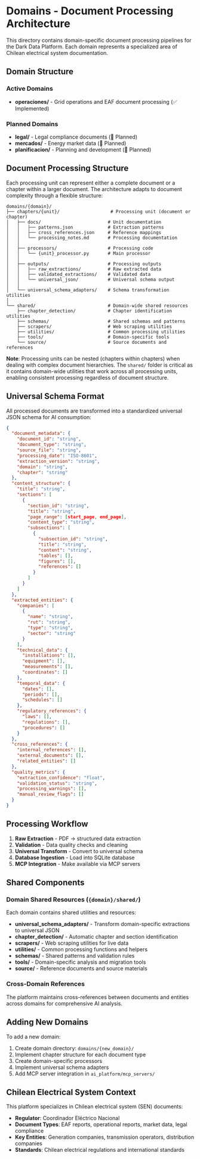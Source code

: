 # Domains - Document Processing Architecture

This directory contains domain-specific document processing pipelines for the Dark Data Platform. Each domain represents a specialized area of Chilean electrical system documentation.

## Domain Structure

### Active Domains
- **operaciones/** - Grid operations and EAF document processing (✅ Implemented)

### Planned Domains
- **legal/** - Legal compliance documents (🚧 Planned)
- **mercados/** - Energy market data (🚧 Planned)
- **planificacion/** - Planning and development (🚧 Planned)

## Document Processing Structure

Each processing unit can represent either a complete document or a chapter within a larger document. The architecture adapts to document complexity through a flexible structure:

```
domains/{domain}/
├── chapters/{unit}/                   # Processing unit (document or chapter)
│   ├── docs/                         # Unit documentation
│   │   ├── patterns.json             # Extraction patterns
│   │   ├── cross_references.json     # Reference mappings
│   │   └── processing_notes.md       # Processing documentation
│   │
│   ├── processors/                   # Processing code
│   │   └── {unit}_processor.py       # Main processor
│   │
│   ├── outputs/                      # Processing outputs
│   │   ├── raw_extractions/          # Raw extracted data
│   │   ├── validated_extractions/    # Validated data
│   │   └── universal_json/           # Universal schema output
│   │
│   └── universal_schema_adapters/    # Schema transformation utilities
│
└── shared/                           # Domain-wide shared resources
    ├── chapter_detection/            # Chapter identification utilities
    ├── schemas/                      # Shared schemas and patterns
    ├── scrapers/                     # Web scraping utilities
    ├── utilities/                    # Common processing utilities
    ├── tools/                        # Domain-specific tools
    └── source/                       # Source documents and references
```

**Note**: Processing units can be nested (chapters within chapters) when dealing with complex document hierarchies. The `shared/` folder is critical as it contains domain-wide utilities that work across all processing units, enabling consistent processing regardless of document structure.

## Universal Schema Format

All processed documents are transformed into a standardized universal JSON schema for AI consumption:

```json
{
  "document_metadata": {
    "document_id": "string",
    "document_type": "string",
    "source_file": "string",
    "processing_date": "ISO-8601",
    "extraction_version": "string",
    "domain": "string",
    "chapter": "string"
  },
  "content_structure": {
    "title": "string",
    "sections": [
      {
        "section_id": "string",
        "title": "string",
        "page_range": [start_page, end_page],
        "content_type": "string",
        "subsections": [
          {
            "subsection_id": "string",
            "title": "string",
            "content": "string",
            "tables": [],
            "figures": [],
            "references": []
          }
        ]
      }
    ]
  },
  "extracted_entities": {
    "companies": [
      {
        "name": "string",
        "rut": "string",
        "type": "string",
        "sector": "string"
      }
    ],
    "technical_data": {
      "installations": [],
      "equipment": [],
      "measurements": [],
      "coordinates": []
    },
    "temporal_data": {
      "dates": [],
      "periods": [],
      "schedules": []
    },
    "regulatory_references": {
      "laws": [],
      "regulations": [],
      "procedures": []
    }
  },
  "cross_references": {
    "internal_references": [],
    "external_documents": [],
    "related_entities": []
  },
  "quality_metrics": {
    "extraction_confidence": "float",
    "validation_status": "string",
    "processing_warnings": [],
    "manual_review_flags": []
  }
}
```

## Processing Workflow

1. **Raw Extraction** - PDF → structured data extraction
2. **Validation** - Data quality checks and cleaning
3. **Universal Transform** - Convert to universal schema
4. **Database Ingestion** - Load into SQLite database
5. **MCP Integration** - Make available via MCP servers

## Shared Components

### Domain Shared Resources (`{domain}/shared/`)
Each domain contains shared utilities and resources:
- **universal_schema_adapters/** - Transform domain-specific extractions to universal JSON
- **chapter_detection/** - Automatic chapter and section identification
- **scrapers/** - Web scraping utilities for live data
- **utilities/** - Common processing functions and helpers
- **schemas/** - Shared patterns and validation rules
- **tools/** - Domain-specific analysis and migration tools
- **source/** - Reference documents and source materials

### Cross-Domain References
The platform maintains cross-references between documents and entities across domains for comprehensive AI analysis.

## Adding New Domains

To add a new domain:

1. Create domain directory: `domains/{new_domain}/`
2. Implement chapter structure for each document type
3. Create domain-specific processors
4. Implement universal schema adapters
5. Add MCP server integration in `ai_platform/mcp_servers/`

## Chilean Electrical System Context

This platform specializes in Chilean electrical system (SEN) documents:
- **Regulator**: Coordinador Eléctrico Nacional
- **Document Types**: EAF reports, operational reports, market data, legal compliance
- **Key Entities**: Generation companies, transmission operators, distribution companies
- **Standards**: Chilean electrical regulations and international standards